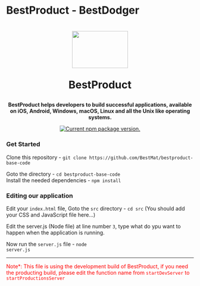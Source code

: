 # BestProduct - BestDodger
<h1 align="center">
 <center><img src="https://codeprojects.org/Vv-6CjeqcK83FycQ-qy2NxVKn1FA0MojyShNazJp4Us/BestMat.jpg" width="150" height="100"></center>
  
  BestProduct
</h1>

<p align="center">
  <strong>BestProduct helps developers to build successful applications, available on iOS, Android, Windows, macOS, Linux and all the Unix like operating systems.</strong><br>
</p>

<p align="center">
  <a href="https://www.npmjs.org/package/bestproduct-bestmat">
    <img src="https://img.shields.io/npm/v/bestproduct-bestmat?color=brightgreen&label=NPM%20Package" alt="Current npm package version." />
  </a>
</p>



<h3>Get Started</h3>
Clone this repository  - <code>git clone https://github.com/BestMat/bestproduct-base-code</code>


Goto the directory - <code>cd bestproduct-base-code</code>            
Install the needed dependencies - <code>npm install</code>        



<h3>Editing our application</h3>
Edit your <code>index.html</code> file,
Goto the <code>src</code> directory - <code>cd src</code> (You should add your CSS and JavaScript file here...)

Edit the server.js (Node file) at line number <code>3</code>, type what do ypu want to happen when the application is running.

Now run the <code>server.js</code> file - <code>node server.js</code>
***

<p style="color: red">Note*: This file is using the development build of BestProduct, if you need the producting build, please edit the function name from <code>startDevServer</code> to <code>startProductionsServer</code></p>
